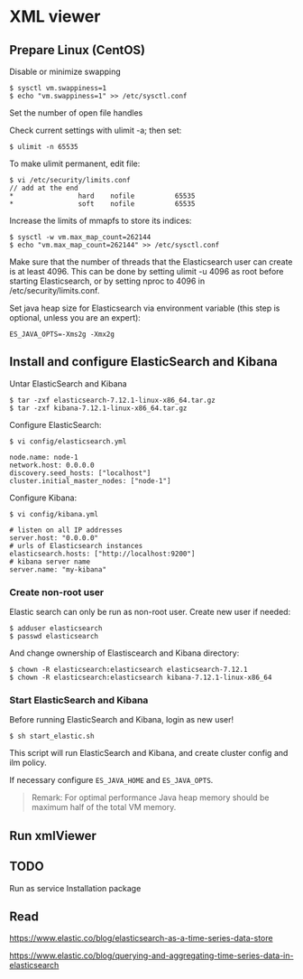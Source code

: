 # XML viewer

## Prepare Linux (CentOS)

Disable or minimize swapping

```
$ sysctl vm.swappiness=1
$ echo "vm.swappiness=1" >> /etc/sysctl.conf
```

Set the number of open file handles

Check current settings with ulimit -a; then set:

```
$ ulimit -n 65535
```

To make ulimit permanent, edit file:

```
$ vi /etc/security/limits.conf
// add at the end
*                hard    nofile          65535
*                soft    nofile          65535
```

Increase the limits of mmapfs to store its indices:

```
$ sysctl -w vm.max_map_count=262144
$ echo "vm.max_map_count=262144" >> /etc/sysctl.conf
```

Make sure that the number of threads that the Elasticsearch user can create is at least 4096. 
This can be done by setting ulimit -u 4096 as root before starting Elasticsearch, or by setting nproc to 4096 in /etc/security/limits.conf.


Set java heap size for Elasticsearch via environment variable (this step is optional, unless you are an expert):

```
ES_JAVA_OPTS=-Xms2g -Xmx2g
```


## Install and configure ElasticSearch and Kibana

Untar ElasticSearch and Kibana

```
$ tar -zxf elasticsearch-7.12.1-linux-x86_64.tar.gz
$ tar -zxf kibana-7.12.1-linux-x86_64.tar.gz
```

Configure ElasticSearch:

```
$ vi config/elasticsearch.yml

node.name: node-1
network.host: 0.0.0.0
discovery.seed_hosts: ["localhost"]
cluster.initial_master_nodes: ["node-1"]
```

Configure Kibana:

```
$ vi config/kibana.yml

# listen on all IP addresses
server.host: "0.0.0.0"
# urls of Elasticsearch instances
elasticsearch.hosts: ["http://localhost:9200"]
# kibana server name
server.name: "my-kibana"
```


### Create non-root user

Elastic search can only be run as non-root user. Create new user if needed:

```
$ adduser elasticsearch
$ passwd elasticsearch
```

And change ownership of Elastiscearch and Kibana directory:

```
$ chown -R elasticsearch:elasticsearch elasticsearch-7.12.1
$ chown -R elasticsearch:elasticsearch kibana-7.12.1-linux-x86_64
```


### Start ElasticSearch and Kibana

Before running ElasticSearch and Kibana, login as new user!

```
$ sh start_elastic.sh
```

This script will run ElasticSearch and Kibana, and create cluster config and ilm policy.

If necessary configure `ES_JAVA_HOME` and `ES_JAVA_OPTS`.

> Remark: For optimal performance Java heap memory should be maximum half of the total VM memory.


## Run xmlViewer


## TODO

Run as service
Installation package


## Read

https://www.elastic.co/blog/elasticsearch-as-a-time-series-data-store

https://www.elastic.co/blog/querying-and-aggregating-time-series-data-in-elasticsearch


